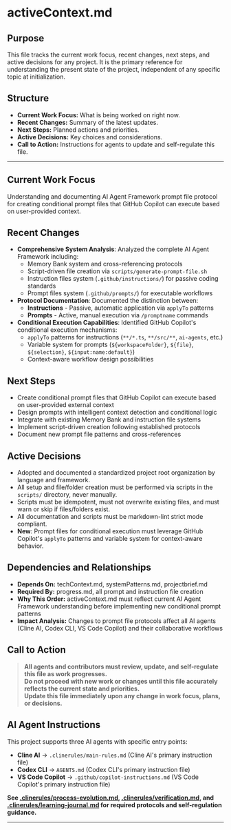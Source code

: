 # activeContext.md

## Purpose
This file tracks the current work focus, recent changes, next steps, and active decisions for any project. It is the primary reference for understanding the present state of the project, independent of any specific topic at initialization.

## Structure
- **Current Work Focus:** What is being worked on right now.
- **Recent Changes:** Summary of the latest updates.
- **Next Steps:** Planned actions and priorities.
- **Active Decisions:** Key choices and considerations.
- **Call to Action:** Instructions for agents to update and self-regulate this file.

---

## Current Work Focus

Understanding and documenting AI Agent Framework prompt file protocol for creating conditional prompt files that GitHub Copilot can execute based on user-provided context.

## Recent Changes

- **Comprehensive System Analysis**: Analyzed the complete AI Agent Framework including:
  - Memory Bank system and cross-referencing protocols
  - Script-driven file creation via `scripts/generate-prompt-file.sh`
  - Instruction files system (`.github/instructions/`) for passive coding standards
  - Prompt files system (`.github/prompts/`) for executable workflows
- **Protocol Documentation**: Documented the distinction between:
  - **Instructions** - Passive, automatic application via `applyTo` patterns
  - **Prompts** - Active, manual execution via `/promptname` commands
- **Conditional Execution Capabilities**: Identified GitHub Copilot's conditional execution mechanisms:
  - `applyTo` patterns for instructions (`**/*.ts`, `**/src/**`, `ai-agents`, etc.)
  - Variable system for prompts (`${workspaceFolder}`, `${file}`, `${selection}`, `${input:name:default}`)
  - Context-aware workflow design possibilities

## Next Steps

- Create conditional prompt files that GitHub Copilot can execute based on user-provided external context
- Design prompts with intelligent context detection and conditional logic
- Integrate with existing Memory Bank and instruction file systems
- Implement script-driven creation following established protocols
- Document new prompt file patterns and cross-references

## Active Decisions

- Adopted and documented a standardized project root organization by language and framework.
- All setup and file/folder creation must be performed via scripts in the `scripts/` directory, never manually.
- Scripts must be idempotent, must not overwrite existing files, and must warn or skip if files/folders exist.
- All documentation and scripts must be markdown-lint strict mode compliant.
- **New**: Prompt files for conditional execution must leverage GitHub Copilot's `applyTo` patterns and variable system for context-aware behavior.

## Dependencies and Relationships

- **Depends On:** techContext.md, systemPatterns.md, projectbrief.md
- **Required By:** progress.md, all prompt and instruction file creation
- **Why This Order:** activeContext.md must reflect current AI Agent Framework understanding before implementing new conditional prompt patterns
- **Impact Analysis:** Changes to prompt file protocols affect all AI agents (Cline AI, Codex CLI, VS Code Copilot) and their collaborative workflows

## Call to Action

> **All agents and contributors must review, update, and self-regulate this file as work progresses.**  
> **Do not proceed with new work or changes until this file accurately reflects the current state and priorities.**  
> **Update this file immediately upon any change in work focus, plans, or decisions.**

## AI Agent Instructions

This project supports three AI agents with specific entry points:
- **Cline AI** → `.clinerules/main-rules.md` (Cline AI's primary instruction file)
- **Codex CLI** → `AGENTS.md` (Codex CLI's primary instruction file)
- **VS Code Copilot** → `.github/copilot-instructions.md` (VS Code Copilot's primary instruction file)

**See [.clinerules/process-evolution.md](../.clinerules/process-evolution.md), [.clinerules/verification.md](../.clinerules/verification.md), and [.clinerules/learning-journal.md](../.clinerules/learning-journal.md) for required protocols and self-regulation guidance.**

---
